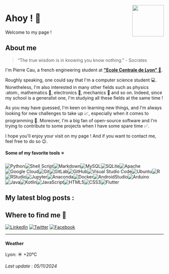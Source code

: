 <img align="right" width="100" height="auto"
src="https://assets.ec-lyon.fr/logo/svg/logo-centrale--rouge.svg">

# Ahoy ! :raising_hand:

Welcome to my page !

## About me

<!-- we add a quote to the page -->
> “The true wisdom is in knowing you know nothing.” - Socrates

<!-- we add a picture to the page -->

I'm Pierre Cau, a french engineering student at [**"Ecole Centrale de Lyon" :lion:**](https://www.ec-lyon.fr/en).


Roughly speaking, one could say that I'm a computer science student :computer:.
Nonetheless, I'm also interested in many other fields such as physics :atom:, mathematics :triangular_ruler:, electronics :electric_plug:, mechanics :wrench: and so on.
Indeed, since my school is a generalist one, I'm studying all these fields at the same time !

As you may have guessed, I'm keen on learning new things, and I'm always looking for new challenges to take up :chart_with_upwards_trend:, especially when it comes to programming :muscle:.
Moreover, I'm a big fan of open-source software and I'm trying to contribute to some projects when I have some spare time :white_check_mark:.

I hope you'll enjoy your visit on my page ! And if you want to contact me, feel free to do so :wink:.

#### Some of my favorite tools :star:

![Python](https://img.shields.io/badge/python-75bba4?style=for-the-badge&logo=python&logoColor=ecf22d)![Shell Script](https://img.shields.io/badge/shell_script-%23121011.svg?style=for-the-badge&logo=gnu-bash&logoColor=white)![Markdown](https://img.shields.io/badge/markdown-%23000000.svg?style=for-the-badge&logo=markdown&logoColor=white)![MySQL](https://img.shields.io/badge/mysql-%2300f.svg?style=for-the-badge&logo=mysql&logoColor=white)![SQLite](https://img.shields.io/badge/sqlite-%2307405e.svg?style=for-the-badge&logo=sqlite&logoColor=white)![Apache](https://img.shields.io/badge/apache-%23D42029.svg?style=for-the-badge&logo=apache&logoColor=white)![Google Cloud](https://img.shields.io/badge/GoogleCloud-%234285F4.svg?style=for-the-badge&logo=google-cloud&logoColor=white)![Git](https://img.shields.io/badge/git-%23F05033.svg?style=for-the-badge&logo=git&logoColor=white)![GitLab](https://img.shields.io/badge/gitlab-%23F05033?style=for-the-badge&logo=gitlab&logoColor=white)![GitHub](https://img.shields.io/badge/github-%23121011.svg?style=for-the-badge&logo=github&logoColor=white)![Visual Studio Code](https://img.shields.io/badge/Visual%20Studio%20Code-0078d7.svg?style=for-the-badge&logo=visual-studio-code&logoColor=white)![Ubuntu](https://img.shields.io/badge/Ubuntu-E95420?style=for-the-badge&logo=ubuntu&logoColor=white)![R](https://img.shields.io/badge/R-blue?style=for-the-badge&logo=R&logoColor=white&link=https%3A%2F%2Fabout.gitlab.com%2F)![RStudio](https://img.shields.io/badge/RStudio-blue?style=for-the-badge&logo=RStudio&logoColor=white&link=https%3A%2F%2Fabout.gitlab.com%2F)![Jupyter](https://img.shields.io/badge/Jupyter-F37626.svg?style=for-the-badge&logo=Jupyter&logoColor=white)![Anaconda](https://img.shields.io/badge/Anaconda-44A833?style=for-the-badge&logo=Anaconda&logoColor=white)![Docker](https://img.shields.io/badge/Docker-2CA5E0?style=for-the-badge&logo=Docker&logoColor=white)![AndroidStudio](https://img.shields.io/badge/AndroidStudio-3DDC84?style=for-the-badge&logo=AndroidStudio&logoColor=white)![Arduino](https://img.shields.io/badge/Arduino-00979D?style=for-the-badge&logo=Arduino&logoColor=white)![Java](https://img.shields.io/badge/Java-ED8B00?style=for-the-badge&logo=Java&logoColor=white)![Kotlin](https://img.shields.io/badge/Kotlin-F37626?style=for-the-badge&logo=Kotlin&logoColor=white)![JavaScript](https://img.shields.io/badge/JavaScript-F7DF1E?style=for-the-badge&logo=JavaScript&logoColor=black)![HTML5](https://img.shields.io/badge/HTML5-E34F26?style=for-the-badge&logo=HTML5&logoColor=white)![CSS3](https://img.shields.io/badge/CSS3-1572B6?style=for-the-badge&logo=CSS3&logoColor=white)![Flutter](https://img.shields.io/badge/Flutter-02569B?style=for-the-badge&logo=Flutter&logoColor=white)

## My latest blog posts :


## Where to find me :iphone:

[![LinkedIn](https://img.shields.io/badge/linkedin-%230077B5.svg?style=for-the-badge&logo=linkedin&logoColor=white)](https://www.linkedin.com/in/pierre-cau/) [![Twitter](https://img.shields.io/badge/twitter-%231DA1F2.svg?style=for-the-badge&logo=twitter&logoColor=white)](https://twitter.com/CauPierre22) [![Facebook](https://img.shields.io/badge/facebook-%231877F2.svg?style=for-the-badge&logo=facebook&logoColor=white)](https://www.facebook.com/Pcau22410/)

___________________________________________________________


#### Weather 
Lyon: ☀️   +20°C



###### Last update : 05/11/2024

